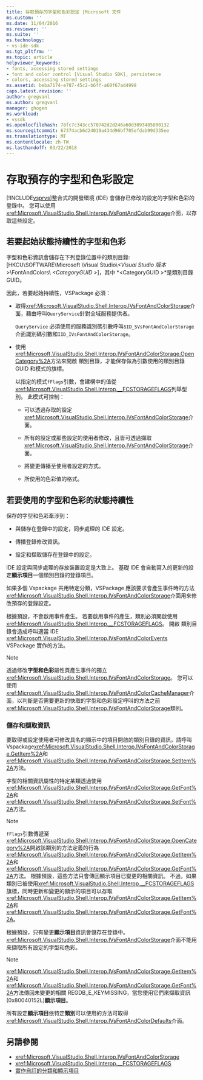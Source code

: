 ```yaml
---
title: 存取預存的字型和色彩設定 |Microsoft 文件
ms.custom: ''
ms.date: 11/04/2016
ms.reviewer: ''
ms.suite: ''
ms.technology:
- vs-ide-sdk
ms.tgt_pltfrm: ''
ms.topic: article
helpviewer_keywords:
- fonts, accessing stored settings
- font and color control [Visual Studio SDK], persistence
- colors, accessing stored settings
ms.assetid: beba7174-e787-45c2-b6ff-a60f67ad4998
caps.latest.revision: ''
author: gregvanl
ms.author: gregvanl
manager: ghogen
ms.workload:
- vssdk
ms.openlocfilehash: 78fc7c343cc570742d2d246a60d3093485800132
ms.sourcegitcommit: 67374acb6d24019a434d96bf705efdab99d335ee
ms.translationtype: MT
ms.contentlocale: zh-TW
ms.lasthandoff: 03/22/2018
---
```

# <a name="accessing-stored-font-and-color-settings"></a>存取預存的字型和色彩設定
[!INCLUDE[vsprvs](../code-quality/includes/vsprvs_md.md)]整合式的開發環境 (IDE) 會儲存已修改的設定的字型和色彩的登錄中。 您可以使用<xref:Microsoft.VisualStudio.Shell.Interop.IVsFontAndColorStorage>介面，以存取這些設定。

## <a name="to-initiate-state-persistence-of-fonts-and-colors"></a>若要起始狀態持續性的字型和色彩
 字型和色彩資訊會儲存在下列登錄位置中的類別目錄: [HKCU\SOFTWARE\Microsoft \Visual Studio\\*\<Visual Studio 版本 >*\FontAndColors\\ *\<CategoryGUID >*]，其中 *\<CategoryGUID >*是類別目錄 GUID。

 因此，若要起始持續性，VSPackage 必須：

-   取得<xref:Microsoft.VisualStudio.Shell.Interop.IVsFontAndColorStorage>介面，藉由呼叫`QueryService`針對全域服務提供者。

     `QueryService` 必須使用的服務識別碼引數呼叫`SID_SVsFontAndColorStorage`介面識別碼引數和`IID_IVsFontAndColorStorage`。

-   使用<xref:Microsoft.VisualStudio.Shell.Interop.IVsFontAndColorStorage.OpenCategory%2A>方法來開啟 類別目錄，才能保存做為引數使用的類別目錄 GUID 和模式的旗標。

     以指定的模式`fFlags`引數，會建構中的值從<xref:Microsoft.VisualStudio.Shell.Interop.__FCSTORAGEFLAGS>列舉型別。 此模式可控制：

    -   可以透過存取的設定<xref:Microsoft.VisualStudio.Shell.Interop.IVsFontAndColorStorage>介面。

    -   所有的設定或那些設定的使用者修改，且皆可透過擷取<xref:Microsoft.VisualStudio.Shell.Interop.IVsFontAndColorStorage>介面。

    -   將變更傳播至使用者設定的方式。

    -   所使用的色彩值的格式。

## <a name="to-use-state-persistence-of-fonts-and-colors"></a>若要使用的字型和色彩的狀態持續性
 保存的字型和色彩牽涉到：

-   與儲存在登錄中的設定，同步處理的 IDE 設定。

-   傳播登錄修改資訊。

-   設定和擷取儲存在登錄中的設定。

 IDE 設定與同步處理的存放裝置設定是大致上。 基礎 IDE 會自動寫入的更新的設定**顯示項目**一個類別目錄的登錄項目。

 如果多個 Vspackage 共用特定分類，VSPackage 應該要求會產生事件時的方法<xref:Microsoft.VisualStudio.Shell.Interop.IVsFontAndColorStorage>介面用來修改預存的登錄設定。

 根據預設，不會啟用事件產生。 若要啟用事件的產生，類別必須開啟使用<xref:Microsoft.VisualStudio.Shell.Interop.__FCSTORAGEFLAGS>。 開啟 類別目錄會造成呼叫適當 IDE <xref:Microsoft.VisualStudio.Shell.Interop.IVsFontAndColorEvents> VSPackage 實作的方法。

> [!NOTE]
>  透過修改**字型和色彩**屬性頁產生事件的獨立<xref:Microsoft.VisualStudio.Shell.Interop.IVsFontAndColorStorage>。 您可以使用<xref:Microsoft.VisualStudio.Shell.Interop.IVsFontAndColorCacheManager>介面，以判斷是否需要更新的快取的字型和色彩設定呼叫的方法之前<xref:Microsoft.VisualStudio.Shell.Interop.IVsFontAndColorStorage>類別。

### <a name="storing-and-retrieving-information"></a>儲存和擷取資訊
 要取得或設定使用者可修改具名的顯示中的項目開啟的類別目錄的資訊，請呼叫 Vspackage<xref:Microsoft.VisualStudio.Shell.Interop.IVsFontAndColorStorage.GetItem%2A>和<xref:Microsoft.VisualStudio.Shell.Interop.IVsFontAndColorStorage.SetItem%2A>方法。

 字型的相關資訊屬性的特定某類透過使用<xref:Microsoft.VisualStudio.Shell.Interop.IVsFontAndColorStorage.GetFont%2A>和<xref:Microsoft.VisualStudio.Shell.Interop.IVsFontAndColorStorage.SetFont%2A>方法。

> [!NOTE]
>  `fFlags`引數傳遞至<xref:Microsoft.VisualStudio.Shell.Interop.IVsFontAndColorStorage.OpenCategory%2A>開啟該類別的方法定義的行為<xref:Microsoft.VisualStudio.Shell.Interop.IVsFontAndColorStorage.GetItem%2A>和<xref:Microsoft.VisualStudio.Shell.Interop.IVsFontAndColorStorage.GetFont%2A>方法。 根據預設，這些方法只會傳回顯示項目已變更的相關資訊。 不過，如果類別已被使用<xref:Microsoft.VisualStudio.Shell.Interop.__FCSTORAGEFLAGS>旗標，同時更新和變更的顯示的項目可以存取<xref:Microsoft.VisualStudio.Shell.Interop.IVsFontAndColorStorage.GetItem%2A>和<xref:Microsoft.VisualStudio.Shell.Interop.IVsFontAndColorStorage.GetFont%2A>。

 根據預設，只有變更**顯示項目**資訊會儲存在登錄中。 <xref:Microsoft.VisualStudio.Shell.Interop.IVsFontAndColorStorage>介面不能用來擷取所有設定的字型和色彩。

> [!NOTE]
>  <xref:Microsoft.VisualStudio.Shell.Interop.IVsFontAndColorStorage.GetItem%2A>和<xref:Microsoft.VisualStudio.Shell.Interop.IVsFontAndColorStorage.GetFont%2A>方法傳回未變更的相關 REGDB_E_KEYMISSING，當您使用它們來擷取資訊 (0x80040152L)**顯示項目**。

 所有設定**顯示項目**依特定**類別**可以使用的方法可取得<xref:Microsoft.VisualStudio.Shell.Interop.IVsFontAndColorDefaults>介面。

## <a name="see-also"></a>另請參閱

- <xref:Microsoft.VisualStudio.Shell.Interop.IVsFontAndColorStorage>
- <xref:Microsoft.VisualStudio.Shell.Interop.__FCSTORAGEFLAGS>
- [實作自訂的分類和顯示項目](../extensibility/implementing-custom-categories-and-display-items.md)